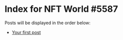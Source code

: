 # Index for NFT World #5587
Posts will be displayed in the order below:

- [Your first post](./001-first.md)

